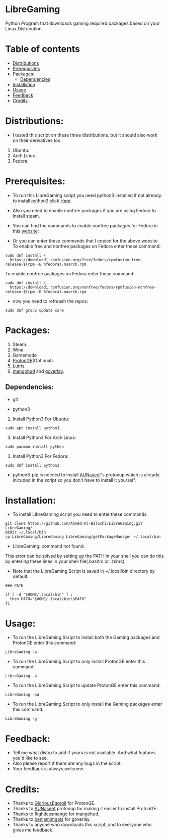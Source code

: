 # LibreGaming
Python Program that downloads gaming required packages based on your Linux Distribution.


Table of contents
=================

 - [Distributions](#Distributions)
 - [Prerequisites](#Prerequisites)
 - [Packages:](#Packages)
    - [Dependencies](#Dependencies)
 - [Installation](#Installation)
 - [Usage](#Usage)
 - [Feedback](#Feedback)
 - [Credits](#Credits)


# Distributions:
* I tested this script on these three distributions. but it should also work on their derivatives too.
1. Ubuntu.
2. Arch Linux.
3. Fedora.

# Prerequisites:
* To run this LibreGaming script you need python3 installed if not already. to install python3 click [Here](https://github.com/Ahmed-Al-Balochi/LibreGaming#dependencies).
* Also you need to enable nonfree packages if you are using Fedora to install steam.
* You can find the commands to enable nonfree packages for Fedora in this [website](https://docs.fedoraproject.org/en-US/quick-docs/setup_rpmfusion/#proc_enabling-the-rpmfusion-repositories-using-command-line-utilities_enabling-the-rpmfusion-repositories):

* Or you can enter these commands that I copied for the above website
To enable free and nonfree packages on Fedora enter these command:
```
sudo dnf install \
  https://download1.rpmfusion.org/free/fedora/rpmfusion-free-release-$(rpm -E %fedora).noarch.rpm
```
To enable nonfree packages on Fedora enter these command:
```
sudo dnf install \
  https://download1.rpmfusion.org/nonfree/fedora/rpmfusion-nonfree-release-$(rpm -E %fedora).noarch.rpm
```
* now you need to refreash the repos:
```
sudo dnf group update core
```

# Packages:
1. Steam.
2. Wine
3. Gamemode
4. [ProtonGE](https://github.com/GloriousEggroll/proton-ge-custom)(Optional).
5. [Lutris](https://github.com/lutris/lutris.git).
6. [mangohud](https://github.com/flightlessmango/MangoHud.git) and [goverlay](https://github.com/benjamimgois/goverlay.git).

## Dependencies:
* git

* python3
1. Install Python3 For Ubuntu:
```
sudo apt install python3
```
3. Install Python3 For Arch Linux:
```
sudo pacman install python
```
3. Install Python3 For Fedora:
```
sudo dnf install python3
```
* python3-pip is needed to install [AUNaseef](https://github.com/AUNaseef/protonup.git)'s protonup which is already inlcuded in the script so you don't have to install it yourself.

# Installation:
* To install LibreGaming script you need to enter these commands:
```
git clone https://github.com/Ahmed-Al-Balochi/LibreGaming.git LibreGaming/
mkdir ~/.local/bin
cp LibreGaming/LibreGaming LibreGaming/getPackageManager ~/.local/bin
```
* LibreGaming: command not found. 

This error can be solved by setting up the PATH in your shell you can do this by entering these lines in your shell file(.bashrc or .zshrc)
* Note that the LibreGaming Script is saved in ~/.local/bin directory by default.
```
### PATH

if [ -d "$HOME/.local/bin" ] ;
  then PATH="$HOME/.local/bin:$PATH"
fi
```

# Usage:
* To run the LibreGaming Script to install both the Gaming packages and ProtonGE enter this command:
```
LibreGaming -a
```
* To run the LibreGaming Script to only install ProtonGE enter this command:
```
LibreGaming -p
```
* To run the LibreGaming Script to update ProtonGE enter this command:
```
LibreGaming -pu
```
* To run the LibreGaming Script to only install the Gaming packages enter this command:
```
LibreGaming -g
```

# Feedback:
* Tell me what distro to add if yours is not available. And what features you'd like to see.
* Also please report if there are any bugs in the script.
* Your feedback is always welcome.

# Credits:
* Thanks to [GloriousEggroll](https://github.com/GloriousEggroll/) for ProtonGE.
* Thanks to [AUNaseef](https://github.com/AUNaseef/) protonup for making it easier to install ProtonGE.
* Thanks to [flightlessmango](https://github.com/flightlessmango/) for mangohud.
* Thanks to [benjamimgois](https://github.com/benjamimgois/) for goverlay.
* Thanks to anyone who downloads this script, and to everyone who gives me feedback.  
